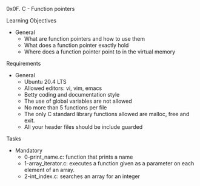 0x0F. C - Function pointers

Learning Objectives
- General
	- What are function pointers and how to use them
	- What does a function pointer exactly hold
	- Where does a function pointer point to in the virtual memory

Requirements
- General
	- Ubuntu 20.4 LTS
	- Allowed editors: vi, vim, emacs
	- Betty coding and documentation style
	- The use of global variables are not allowed
	- No more than 5 functions per file
	- The only C standard library functions allowed are malloc, free and exit.
	- All your header files should be include guarded

Tasks
- Mandatory
	- 0-print_name.c: function that prints a name
	- 1-array_iterator.c: executes a function given as a parameter on each element of an array.
	- 2-int_index.c: searches an array for an integer
